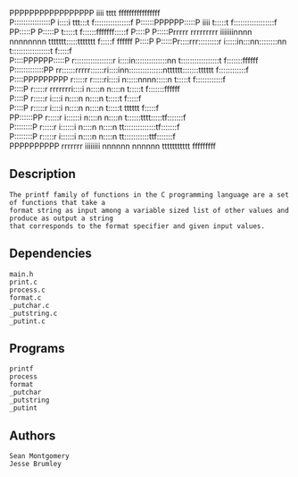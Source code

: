                                          
PPPPPPPPPPPPPPPPP                        iiii                            tttt             ffffffffffffffff  
P::::::::::::::::P                      i::::i                        ttt:::t            f::::::::::::::::f 
P::::::PPPPPP:::::P                      iiii                         t:::::t           f::::::::::::::::::f
PP:::::P     P:::::P                                                  t:::::t           f::::::fffffff:::::f
  P::::P     P:::::Prrrrr   rrrrrrrrr  iiiiiiinnnn  nnnnnnnn    ttttttt:::::ttttttt     f:::::f       ffffff
  P::::P     P:::::Pr::::rrr:::::::::r i:::::in:::nn::::::::nn  t:::::::::::::::::t     f:::::f             
  P::::PPPPPP:::::P r:::::::::::::::::r i::::in::::::::::::::nn t:::::::::::::::::t    f:::::::ffffff       
  P:::::::::::::PP  rr::::::rrrrr::::::ri::::inn:::::::::::::::ntttttt:::::::tttttt    f::::::::::::f       
  P::::PPPPPPPPP     r:::::r     r:::::ri::::i  n:::::nnnn:::::n      t:::::t          f::::::::::::f       
  P::::P             r:::::r     rrrrrrri::::i  n::::n    n::::n      t:::::t          f:::::::ffffff       
  P::::P             r:::::r            i::::i  n::::n    n::::n      t:::::t           f:::::f             
  P::::P             r:::::r            i::::i  n::::n    n::::n      t:::::t    tttttt f:::::f             
PP::::::PP           r:::::r           i::::::i n::::n    n::::n      t::::::tttt:::::tf:::::::f            
P::::::::P           r:::::r           i::::::i n::::n    n::::n      tt::::::::::::::tf:::::::f            
P::::::::P           r:::::r           i::::::i n::::n    n::::n        tt:::::::::::ttf:::::::f            
PPPPPPPPPP           rrrrrrr           iiiiiiii nnnnnn    nnnnnn          ttttttttttt  fffffffff            
                                                                                                               
## Description
	The printf family of functions in the C programming language are a set of functions that take a
	format string as input among a variable sized list of other values and produce as output a string
	that corresponds to the format specifier and given input values.

## Dependencies

	main.h
	print.c
	process.c
	format.c
	_putchar.c
	_putstring.c
	_putint.c

## Programs

	printf
	process
	format
	_putchar
	_putstring
	_putint

## Authors

	Sean Montgomery
	Jesse Brumley
